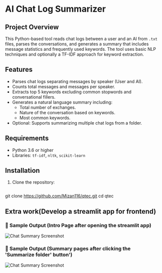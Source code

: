 # AI Chat Log Summarizer

## Project Overview
This Python-based tool reads chat logs between a user and an AI from `.txt` files, parses the conversations, and generates a summary that includes message statistics and frequently used keywords. The tool uses basic NLP techniques and optionally a TF-IDF approach for keyword extraction.

## Features
- Parses chat logs separating messages by speaker (User and AI).
- Counts total messages and messages per speaker.
- Extracts top 5 keywords excluding common stopwords and conversational fillers.
- Generates a natural language summary including:
  - Total number of exchanges.
  - Nature of the conversation based on keywords.
  - Most common keywords.
- Optional: Supports summarizing multiple chat logs from a folder.

## Requirements
- Python 3.6 or higher
- Libraries: `tf-idf`, `nltk`, `scikit-learn`

## Installation

1. Clone the repository:
   ```bash
git clone https://github.com/Mizan116/qtec.git
cd qtec
## Extra work(Develop a streamlit app for frontend)
### 🧾 Sample Output (Intro Page after opening the streamlit app)

![Chat Summary Screenshot](images/intro.PNG)

### 🧾 Sample Output (Summary pages after clicking the 'Summarize folder' button')

![Chat Summary Screenshot](images/mainPage.PNG)

